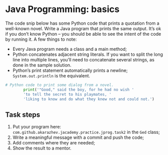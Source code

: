 # Java Programming: basics

The code snip below has some Python code that prints a quotation from a well-known novel. 
Write a Java program that prints the same output. It’s ok if you don’t know Python – you should be able to see the intent 
of the code by running it. A few things to note:
- Every Java program needs a class and a main method;
- Python concatenates adjacent string literals. If you want to split the long line into multiple lines, 
  you’ll need to concatenate several strings, as done in the sample solution.
- Python’s print statement automatically prints a newline; `System.out.println` is the equivalent.

```python
# Python code to print some dialog from a novel.
        print('"Good," said the boy, for he had no wish '
        'to tell the secret to his playmates, '
        'liking to know and do what they knew not and could not.')
```

## Task steps

1. Put your program here: `com.github.akarazhev.jacademy.practice.jprog.task2` in the `Ged` class;
2. Write a meaningful message with a commit and push the code;
3. Add comments where they are needed;
4. Show the result to a mentor.